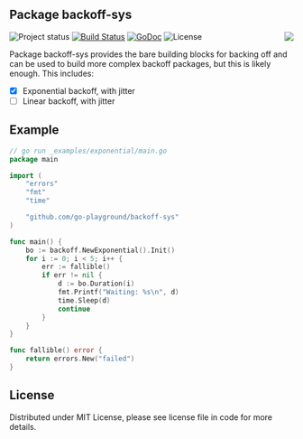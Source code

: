 ## Package backoff-sys

<img align="right" src="https://raw.githubusercontent.com/go-playground/backoff-sys/master/logo.jpg">![Project status](https://img.shields.io/badge/version-1.0.0-green.svg)
[![Build Status](https://travis-ci.org/go-playground/backoff-sys.svg?branch=master)](https://travis-ci.org/go-playground/backoff-sys)
[![GoDoc](https://godoc.org/github.com/go-playground/backoff-sys?status.svg)](https://pkg.go.dev/github.com/go-playground/backoff-sys)
![License](https://img.shields.io/dub/l/vibe-d.svg)

Package backoff-sys provides the bare building blocks for backing off and can be used to build more complex backoff packages, but this is likely enough.
This includes:
- [x] Exponential backoff, with jitter
- [ ] Linear backoff, with jitter

Example
-------
```go
// go run _examples/exponential/main.go
package main

import (
	"errors"
	"fmt"
	"time"

	"github.com/go-playground/backoff-sys"
)

func main() {
	bo := backoff.NewExponential().Init()
	for i := 0; i < 5; i++ {
		err := fallible()
		if err != nil {
			d := bo.Duration(i)
			fmt.Printf("Waiting: %s\n", d)
			time.Sleep(d)
			continue
		}
	}
}

func fallible() error {
	return errors.New("failed")
}
```

License
------
Distributed under MIT License, please see license file in code for more details.
